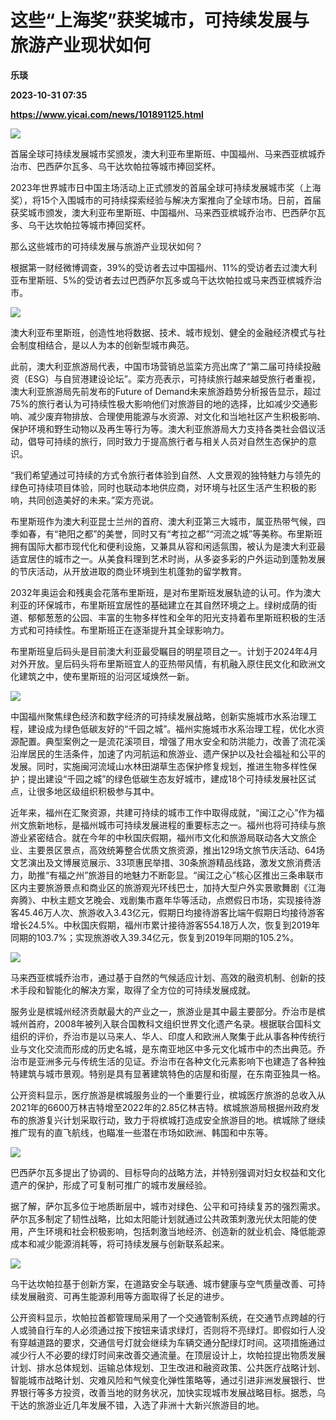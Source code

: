 # 这些“上海奖”获奖城市，可持续发展与旅游产业现状如何
**乐琰**

**2023-10-31 07:35**

**https://www.yicai.com/news/101891125.html**

![](https://imgcdn.yicai.com/uppics/slides/2023/10/0c4892fbbf3466820119a18e6c9efd9a.jpg)

首届全球可持续发展城市奖颁发，澳大利亚布里斯班、中国福州、马来西亚槟城乔治市、巴西萨尔瓦多、乌干达坎帕拉等城市捧回奖杯。

2023年世界城市日中国主场活动上正式颁发的首届全球可持续发展城市奖（上海奖），将15个入围城市的可持续探索经验与解决方案推向了全球市场。日前，首届获奖城市颁发，澳大利亚布里斯班、中国福州、马来西亚槟城乔治市、巴西萨尔瓦多、乌干达坎帕拉等城市捧回奖杯。

那么这些城市的可持续发展与旅游产业现状如何？

根据第一财经微博调查，39%的受访者去过中国福州、11%的受访者去过澳大利亚布里斯班、5%的受访者去过巴西萨尔瓦多或乌干达坎帕拉或马来西亚槟城乔治市。

![](https://imgcdn.yicai.com/uppics/images/2023/10/49cbc56d6acd7f3b955a0785a37074e5.jpg)

澳大利亚布里斯班，创造性地将数据、技术、城市规划、健全的金融经济模式与社会制度相结合，是以人为本的创新型城市典范。

此前，澳大利亚旅游局代表，中国市场营销总监栾方亮出席了“第二届可持续投融资（ESG）与自贸港建设论坛”。栾方亮表示，可持续旅行越来越受旅行者重视，澳大利亚旅游局先前发布的Future of Demand未来旅游趋势分析报告显示，超过75%的旅行者认为可持续性极大影响他们对旅游目的地的选择，比如减少交通影响、减少废弃物排放、合理使用能源与水资源、对文化和当地社区产生积极影响、保护环境和野生动物以及再生等行为等。澳大利亚旅游局大力支持各类社会倡议活动，倡导可持续的旅行，同时致力于提高旅行者与相关人员对自然生态保护的意识。

“我们希望通过可持续的方式令旅行者体验到自然、人文景观的独特魅力与领先的绿色可持续项目体验，同时也联动本地供应商，对环境与社区生活产生积极的影响，共同创造美好的未来。”栾方亮说。

布里斯班作为澳大利亚昆士兰州的首府、澳大利亚第三大城市，属亚热带气候，四季如春，有“艳阳之都”的美誉，同时又有“考拉之都”“河流之城”等美称。布里斯班拥有国际大都市现代化和便利设施，又兼具从容和闲适氛围，被认为是澳大利亚最适宜居住的城市之一。从美食料理到艺术时尚，从多姿多彩的户外运动到蓬勃发展的节庆活动，从开放进取的商业环境到生机蓬勃的留学教育。

2032年奥运会和残奥会花落布里斯班，是对布里斯班发展轨迹的认可。作为澳大利亚的环保城市，布里斯班宜居性的基础建立在其自然环境之上。绿树成荫的街道、郁郁葱葱的公园、丰富的生物多样性和全年的阳光支持着布里斯班积极的生活方式和可持续性。布里斯班正在逐渐提升其全球影响力。

布里斯班皇后码头是目前澳大利亚最受瞩目的明星项目之一。计划于2024年4月对外开放。皇后码头将布里斯班宜人的亚热带风情，有机融入原住民文化和欧洲文化建筑之中，使布里斯班的沿河区域焕然一新。

![](https://imgcdn.yicai.com/uppics/images/2023/10/cb695590b33c6864812221618d1affc3.jpg)

中国福州聚焦绿色经济和数字经济的可持续发展战略，创新实施城市水系治理工程，建设成为绿色低碳友好的“千园之城”。福州实施城市水系治理工程，优化水资源配置。典型案例之一是流花溪项目，增强了用水安全和防洪能力，改善了流花溪沿岸居民的生活条件，加速了内河航运和旅游业、遗产保护以及社会福祉和公平的发展。同时，实施闽河流域山水林田湖草生态保护修复规划，推进生物多样性保护；提出建设“千园之城”的绿色低碳生态友好城市，建成18个可持续发展社区试点，让很多地区级组织积极参与其中。

近年来，福州在汇聚资源，共建可持续的城市工作中取得成就，“闽江之心”作为福州文旅新地标，是福州城市可持续发展进程的重要标志之一。福州也将可持续与旅游业紧密结合。就在今年的中秋国庆假期，福州市文化和旅游局联动各大文旅企业、主要景区景点，高效统筹整合优质文旅资源，推出129场文旅节庆活动、64场文艺演出及文博展览展示、33项惠民举措、30条旅游精品线路，激发文旅消费活力，助推“有福之州”旅游目的地魅力不断彰显。“闽江之心”核心区推出三条串联市区内主要旅游景点和商业区的旅游观光环线巴士，加持大型户外实景歌舞剧《江海奔腾》、中秋主题文艺晚会、戏剧集市嘉年华等活动，点燃假日市场，实现接待游客45.46万人次、旅游收入3.43亿元，假期日均接待游客比端午假期日均接待游客增长24.5%。中秋国庆假期，福州市累计接待游客554.18万人次，恢复到2019年同期的103.7%；实现旅游收入39.34亿元，恢复到2019年同期的105.2%。

![](https://imgcdn.yicai.com/uppics/images/2023/10/7e20729c54d235d361efcfcf41f512b8.jpg)

马来西亚槟城乔治市，通过基于自然的气候适应计划、高效的融资机制、创新的技术手段和智能化的解决方案，取得了全方位的可持续发展成就。

服务业是槟城州经济贡献最大的产业之一，旅游业是其中最主要部分。乔治市是槟城州首府，2008年被列入联合国教科文组织世界文化遗产名录。根据联合国科文组织的评价，乔治市是以马来人、华人、印度人和欧洲人聚集于此从事各种传统行业与文化交流而形成的历史名城，是东南亚地区中多元文化城市中的杰出典范。乔治市是亚洲多元与传统生活的见证。乔治市在各种文化元素影响下也建造了各种独特建筑与城市景观。特别是具有显著建筑特色的店屋和街屋，在东南亚独具一格。

公开资料显示，医疗旅游是槟城服务业的一个重要行业，槟城医疗旅游的总收入从2021年的6600万林吉特增至2022年的2.85亿林吉特。槟城旅游局根据州政府发布的旅游复兴计划采取行动，致力于将槟城打造成安全旅游目的地。槟城除了继续推广现有的直飞航线，也瞄准一些潜在市场如欧洲、韩国和中东等。

![](https://imgcdn.yicai.com/uppics/images/2023/10/04e4c7e5c6365f442d8c26a384e84152.jpg)

巴西萨尔瓦多提出了协调的、目标导向的战略方法，并特别强调对妇女权益和文化遗产的保护，形成了可复制可推广的城市发展经验。

据了解，萨尔瓦多位于地质断层中，城市对绿色、公平和可持续复苏的强烈需求。萨尔瓦多制定了韧性战略，比如太阳能计划就通过公共政策刺激光伏太阳能的使用，产生环境和社会积极影响，包括刺激当地经济、创造新的就业机会、降低能源成本和减少能源消耗等，将可持续发展与创新联系起来。

![](https://imgcdn.yicai.com/uppics/images/2023/10/5f46841f4c4627972a4f33c391342481.jpg)

乌干达坎帕拉基于创新方案，在道路安全与联通、城市健康与空气质量改善、可持续发展融资、可再生能源利用等方面取得了长足的进步。

公开资料显示，坎帕拉首都管理局采用了一个交通管制系统，在交通节点跨越的行人或骑自行车的人必须通过按下按钮来请求绿灯，否则将不亮绿灯。即假如行人没有穿越道路的要求，交通信号灯就会继续为车辆交通分配绿灯时间。这项措施通过减少行人不必要的绿灯时间来改善交通流量。在顶层设计上，坎帕拉提出物质发展计划、排水总体规划、运输总体规划、卫生改进和融资政策、公共医疗战略计划、智能城市战略计划、灾难风险和气候变化弹性策略等，通过引进非洲发展银行、世界银行等多方投资，改善当地的财务状况，加快实现城市发展战略目标。据悉，乌干达的旅游业近几年发展不错，入选了非洲十大新兴旅游目的地。